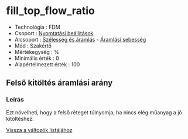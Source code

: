 # fill\_top\_flow\_ratio

* Technológia : FDM
* Csoport : [Nyomtatási beállítások](../../konfig/print_settings.md)
* Alcsoport : [Szélesség és áramlás](../../beallitasok/print_settings.md#largeur-et-débit) - [Áramlási sebesség](fill_top_flow_ratio.md)
* Mód : Szakértő
* Mértékegység : %
* Minimális érték :  0
* Alapértelmezett érték : 100

## Felső kitöltés áramlási arány

### Leírás

Ezt növelheti, hogy a felső réteget túlnyomja, ha nincs elég műanyag a jó kitöltéshez.

[Vissza a változók listájához](/)

